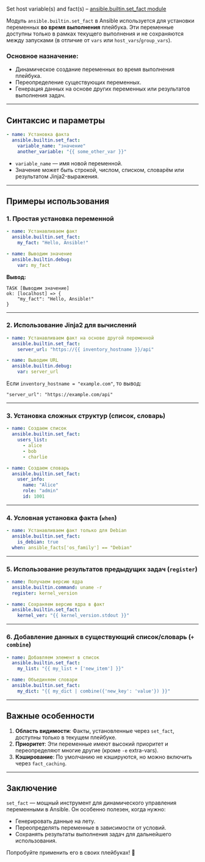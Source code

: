 Set host variable(s) and fact(s) – [ansible.builtin.set_fact module](https://docs.ansible.com/ansible/latest/collections/ansible/builtin/set_fact_module.html)

Модуль `ansible.builtin.set_fact` в Ansible используется для установки переменных **во время выполнения** плейбука. Эти переменные доступны только в рамках текущего выполнения и не сохраняются между запусками (в отличие от `vars` или `host_vars`/`group_vars`).

### Основное назначение:
- Динамическое создание переменных во время выполнения плейбука.
- Переопределение существующих переменных.
- Генерация данных на основе других переменных или результатов выполнения задач.

---

## **Синтаксис и параметры**
```yaml
- name: Установка факта
  ansible.builtin.set_fact:
    variable_name: "значение"
    another_variable: "{{ some_other_var }}"
```
- `variable_name` — имя новой переменной.
- Значение может быть строкой, числом, списком, словарём или результатом Jinja2-выражения.

---

## **Примеры использования**

### 1. Простая установка переменной
```yaml
- name: Устанавливаем факт
  ansible.builtin.set_fact:
    my_fact: "Hello, Ansible!"

- name: Выводим значение
  ansible.builtin.debug:
    var: my_fact
```
**Вывод:**
```
TASK [Выводим значение] 
ok: [localhost] => {
    "my_fact": "Hello, Ansible!"
}
```

---

### 2. Использование Jinja2 для вычислений
```yaml
- name: Устанавливаем факт на основе другой переменной
  ansible.builtin.set_fact:
    server_url: "https://{{ inventory_hostname }}/api"

- name: Выводим URL
  ansible.builtin.debug:
    var: server_url
```
Если `inventory_hostname = "example.com"`, то вывод:
```
"server_url": "https://example.com/api"
```

---

### 3. Установка сложных структур (список, словарь)
```yaml
- name: Создаем список
  ansible.builtin.set_fact:
    users_list:
      - alice
      - bob
      - charlie

- name: Создаем словарь
  ansible.builtin.set_fact:
    user_info:
      name: "Alice"
      role: "admin"
      id: 1001
```

---

### 4. Условная установка факта (`when`)
```yaml
- name: Устанавливаем факт только для Debian
  ansible.builtin.set_fact:
    is_debian: true
  when: ansible_facts['os_family'] == "Debian"
```

---

### 5. Использование результатов предыдущих задач (`register`)
```yaml
- name: Получаем версию ядра
  ansible.builtin.command: uname -r
  register: kernel_version

- name: Сохраняем версию ядра в факт
  ansible.builtin.set_fact:
    kernel_ver: "{{ kernel_version.stdout }}"
```

---

### 6. Добавление данных в существующий список/словарь (`+ combine`)
```yaml
- name: Добавляем элемент в список
  ansible.builtin.set_fact:
    my_list: "{{ my_list + ['new_item'] }}"

- name: Объединяем словари
  ansible.builtin.set_fact:
    my_dict: "{{ my_dict | combine({'new_key': 'value'}) }}"
```

---

## **Важные особенности**
1. **Область видимости**: Факты, установленные через `set_fact`, доступны только в текущем плейбуке.
2. **Приоритет**: Эти переменные имеют высокий приоритет и переопределяют многие другие (кроме `-e` extra-vars).
3. **Кэширование**: По умолчанию не кэшируются, но можно включить через `fact_caching`.

---

## **Заключение**
`set_fact` — мощный инструмент для динамического управления переменными в Ansible. Он особенно полезен, когда нужно:
- Генерировать данные на лету.
- Переопределять переменные в зависимости от условий.
- Сохранять результаты выполнения задач для дальнейшего использования.

Попробуйте применить его в своих плейбуках! 🚀
